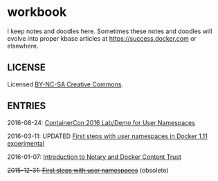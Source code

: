 # workbook
I keep notes and doodles here.  Sometimes these notes and doodles will evolve into proper kbase articles at https://success.docker.com or elsewhere.

LICENSE
-------------

Licensed [BY-NC-SA Creative Commons](http://creativecommons.org/licenses/by-nc-sa/4.0/).

ENTRIES
-------------

2016-08-24: [ContainerCon 2016 Lab/Demo for User Namespaces](pvn_containercon_userns_remap_lab-2016-08-24.md)

2016-03-11: UPDATED [First steps with user namespaces in Docker 1.11 experimental](usernamespace-0.md)

2016-01-07: [Introduction to Notary and Docker Content Trust](notary-0.md)

~~2015-12-31: [First steps with user namespaces](usernamespace-1.10exp.md)~~ (obsolete)

